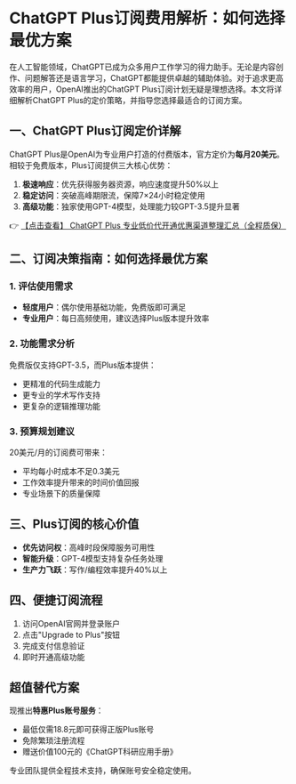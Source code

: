 # ChatGPT Plus订阅费用解析：如何选择最优方案

在人工智能领域，ChatGPT已成为众多用户工作学习的得力助手。无论是内容创作、问题解答还是语言学习，ChatGPT都能提供卓越的辅助体验。对于追求更高效率的用户，OpenAI推出的ChatGPT Plus订阅计划无疑是理想选择。本文将详细解析ChatGPT Plus的定价策略，并指导您选择最适合的订阅方案。

## 一、ChatGPT Plus订阅定价详解

ChatGPT Plus是OpenAI为专业用户打造的付费版本，官方定价为**每月20美元**。相较于免费版本，Plus订阅提供三大核心优势：

1. **极速响应**：优先获得服务器资源，响应速度提升50%以上
2. **稳定访问**：突破高峰期限流，保障7×24小时稳定使用
3. **高级功能**：独家使用GPT-4模型，处理能力较GPT-3.5提升显著

👉 [【点击查看】 ChatGPT Plus 专业低价代开通优惠渠道整理汇总（全程质保）](https://bit.ly/DaiKai)

## 二、订阅决策指南：如何选择最优方案

### 1. 评估使用需求
- **轻度用户**：偶尔使用基础功能，免费版即可满足
- **专业用户**：每日高频使用，建议选择Plus版本提升效率

### 2. 功能需求分析
免费版仅支持GPT-3.5，而Plus版本提供：
- 更精准的代码生成能力
- 更专业的学术写作支持
- 更复杂的逻辑推理功能

### 3. 预算规划建议
20美元/月的订阅费可带来：
- 平均每小时成本不足0.3美元
- 工作效率提升带来的时间价值回报
- 专业场景下的质量保障

## 三、Plus订阅的核心价值

- **优先访问权**：高峰时段保障服务可用性
- **智能升级**：GPT-4模型支持复杂任务处理
- **生产力飞跃**：写作/编程效率提升40%以上

## 四、便捷订阅流程

1. 访问OpenAI官网并登录账户
2. 点击"Upgrade to Plus"按钮
3. 完成支付信息验证
4. 即时开通高级功能

## 超值替代方案

现推出**特惠Plus账号服务**：
- 最低仅需18.8元即可获得正版Plus账号
- 免除繁琐注册流程
- 赠送价值100元的《ChatGPT科研应用手册》

专业团队提供全程技术支持，确保账号安全稳定使用。
